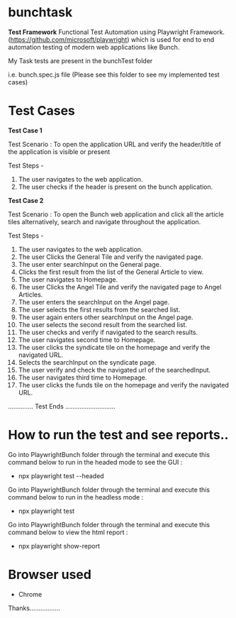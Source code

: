 # bunchtask

**Test Framework**
Functional Test Automation using Playwright Framework.(https://github.com/microsoft/playwright) which is used for end to end automation testing of modern web applications like Bunch.

My Task tests are present in the bunchTest folder

i.e. bunch.spec.js file (Please see this folder to see my implemented test cases)

# Test Cases

**Test Case 1**

Test Scenario : To open the application URL and verify the header/title of the application is visible or present

Test Steps - 

1) The user navigates to the web application.
2) The user checks if the header is present on the bunch application.

**Test Case 2**

Test Scenario : To open the Bunch web application and click all the article tiles alternatively, search and navigate throughout the application.

Test Steps - 

1) The user navigates to the web application.
2) The user Clicks the General Tile and verify the navigated page.
3) The user enter searchInput on the General page.
4) Clicks the first result from the list of the General Article to view.
5) The user navigates to Homepage.
6) The user Clicks the Angel Tile and verify the navigated page to Angel Articles.
7) The user enters the searchInput on the Angel page.
8) The user selects the first results from the searched list.
9) The user again enters other searchInput on the Angel page.
10) The user selects the second result from the searched list.
11) The user checks and verify if navigated to the search results.
12) The user navigates second time to Homepage.
13) The user clicks the syndicate tile on the homepage and verify the navigated URL.
14) Selects the searchInput on the syndicate page.
15) The user verify and check the navigated url of the searchedInput.
16) The user navigates third time to Homepage.
17) The user clicks the funds tile on the homepage and verify the navigated URL.

 .............. Test Ends ............................


 # How to run the test and see reports..

 Go into PlaywrightBunch folder through the terminal and execute this command below to run in the headed mode to see the GUI : 
 
 - npx playwright test --headed

 Go into PlaywrightBunch folder through the terminal and execute this command below to run in the headless mode : 
 
 - npx playwright test

 Go into PlaywrightBunch folder through the terminal and execute this command below to view the html report :

 - npx playwright show-report

 # Browser used

 - Chrome


Thanks.................